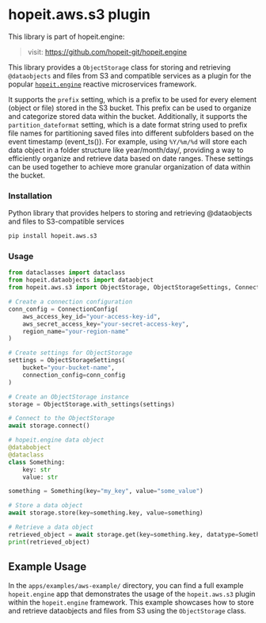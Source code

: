 # hopeit.aws.s3 plugin

This library is part of hopeit.engine:

> visit: https://github.com/hopeit-git/hopeit.engine

This library provides a `ObjectStorage` class for storing and retrieving `@dataobjects` and files from S3 and compatible services as a plugin for the popular [`hopeit.engine`](https://github.com/hopeit-git/hopeit.engine) reactive microservices framework.

It supports the `prefix` setting, which is a prefix to be used for every element (object or file) stored in the S3 bucket. This prefix can be used to organize and categorize stored data within the bucket. Additionally, it supports the `partition_dateformat` setting, which is a date format string used to prefix file names for partitioning saved files into different subfolders based on the event timestamp (event_ts()). For example, using `%Y/%m/%d` will store each data object in a folder structure like year/month/day/, providing a way to efficiently organize and retrieve data based on date ranges. These settings can be used together to achieve more granular organization of data within the bucket.

### Installation

Python library that provides helpers to storing and retrieving @dataobjects and files to S3-compatible services

```bash
pip install hopeit.aws.s3
```

### Usage

```python
from dataclasses import dataclass
from hopeit.dataobjects import dataobject
from hopeit.aws.s3 import ObjectStorage, ObjectStorageSettings, ConnectionConfig

# Create a connection configuration
conn_config = ConnectionConfig(
    aws_access_key_id="your-access-key-id",
    aws_secret_access_key="your-secret-access-key",
    region_name="your-region-name"
)

# Create settings for ObjectStorage
settings = ObjectStorageSettings(
    bucket="your-bucket-name",
    connection_config=conn_config
)

# Create an ObjectStorage instance
storage = ObjectStorage.with_settings(settings)

# Connect to the ObjectStorage
await storage.connect()

# hopeit.engine data object
@databobject
@dataclass
class Something:
    key: str
    value: str

something = Something(key="my_key", value="some_value")

# Store a data object
await storage.store(key=something.key, value=something)

# Retrieve a data object
retrieved_object = await storage.get(key=something.key, datatype=Something)
print(retrieved_object)
```

## Example Usage

In the `apps/examples/aws-example/` directory, you can find a full example `hopeit.engine` app that demonstrates the usage of the `hopeit.aws.s3` plugin within the `hopeit.engine` framework. This example showcases how to store and retrieve dataobjects and files from S3 using the `ObjectStorage` class.
